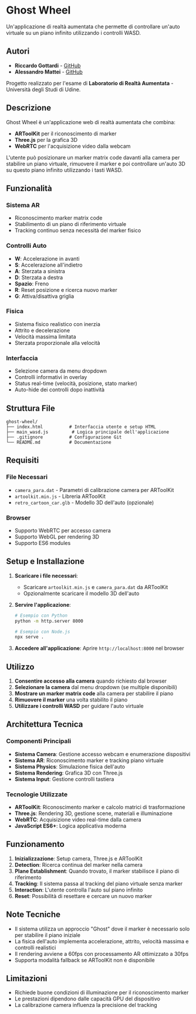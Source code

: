 # Ghost Wheel

Un'applicazione di realtà aumentata che permette di controllare un'auto virtuale su un piano infinito utilizzando i controlli WASD.

## Autori

- **Riccardo Gottardi** - [GitHub](https://github.com/Riccardo-Gottardi)
- **Alessandro Mattei** - [GitHub](https://github.com/AlessandroMattei)

Progetto realizzato per l'esame di **Laboratorio di Realtà Aumentata** - Università degli Studi di Udine.

## Descrizione

Ghost Wheel è un'applicazione web di realtà aumentata che combina:
- **ARToolKit** per il riconoscimento di marker
- **Three.js** per la grafica 3D
- **WebRTC** per l'acquisizione video dalla webcam

L'utente può posizionare un marker matrix code davanti alla camera per stabilire un piano virtuale, rimuovere il marker e poi controllare un'auto 3D su questo piano infinito utilizzando i tasti WASD.

## Funzionalità

### Sistema AR
- Riconoscimento marker matrix code
- Stabilimento di un piano di riferimento virtuale
- Tracking continuo senza necessità del marker fisico

### Controlli Auto
- **W**: Accelerazione in avanti
- **S**: Accelerazione all'indietro  
- **A**: Sterzata a sinistra
- **D**: Sterzata a destra
- **Spazio**: Freno
- **R**: Reset posizione e ricerca nuovo marker
- **G**: Attiva/disattiva griglia

### Fisica
- Sistema fisico realistico con inerzia
- Attrito e decelerazione
- Velocità massima limitata
- Sterzata proporzionale alla velocità

### Interfaccia
- Selezione camera da menu dropdown
- Controlli informativi in overlay
- Status real-time (velocità, posizione, stato marker)
- Auto-hide dei controlli dopo inattività

## Struttura File

```
ghost-wheel/
├── index.html          # Interfaccia utente e setup HTML
├── main_wasd.js         # Logica principale dell'applicazione
├── .gitignore          # Configurazione Git
└── README.md           # Documentazione
```

## Requisiti

### File Necessari
- `camera_para.dat` - Parametri di calibrazione camera per ARToolKit
- `artoolkit.min.js` - Libreria ARToolKit
- `retro_cartoon_car.glb` - Modello 3D dell'auto (opzionale)

### Browser
- Supporto WebRTC per accesso camera
- Supporto WebGL per rendering 3D
- Supporto ES6 modules

## Setup e Installazione

1. **Scaricare i file necessari**:
   - Scaricare `artoolkit.min.js` e `camera_para.dat` da ARToolKit
   - Opzionalmente scaricare il modello 3D dell'auto

2. **Servire l'applicazione**:
   ```bash
   # Esempio con Python
   python -m http.server 8000
   
   # Esempio con Node.js
   npx serve .
   ```

3. **Accedere all'applicazione**:
   Aprire `http://localhost:8000` nel browser

## Utilizzo

1. **Consentire accesso alla camera** quando richiesto dal browser
2. **Selezionare la camera** dal menu dropdown (se multiple disponibili)
3. **Mostrare un marker matrix code** alla camera per stabilire il piano
4. **Rimuovere il marker** una volta stabilito il piano
5. **Utilizzare i controlli WASD** per guidare l'auto virtuale

## Architettura Tecnica

### Componenti Principali

- **Sistema Camera**: Gestione accesso webcam e enumerazione dispositivi
- **Sistema AR**: Riconoscimento marker e tracking piano virtuale
- **Sistema Physics**: Simulazione fisica dell'auto
- **Sistema Rendering**: Grafica 3D con Three.js
- **Sistema Input**: Gestione controlli tastiera

### Tecnologie Utilizzate

- **ARToolKit**: Riconoscimento marker e calcolo matrici di trasformazione
- **Three.js**: Rendering 3D, gestione scene, materiali e illuminazione
- **WebRTC**: Acquisizione video real-time dalla camera
- **JavaScript ES6+**: Logica applicativa moderna

## Funzionamento

1. **Inizializzazione**: Setup camera, Three.js e ARToolKit
2. **Detection**: Ricerca continua del marker nella camera
3. **Plane Establishment**: Quando trovato, il marker stabilisce il piano di riferimento
4. **Tracking**: Il sistema passa al tracking del piano virtuale senza marker
5. **Interaction**: L'utente controlla l'auto sul piano infinito
6. **Reset**: Possibilità di resettare e cercare un nuovo marker

## Note Tecniche

- Il sistema utilizza un approccio "Ghost" dove il marker è necessario solo per stabilire il piano iniziale
- La fisica dell'auto implementa accelerazione, attrito, velocità massima e controlli realistici
- Il rendering avviene a 60fps con processamento AR ottimizzato a 30fps
- Supporta modalità fallback se ARToolKit non è disponibile

## Limitazioni

- Richiede buone condizioni di illuminazione per il riconoscimento marker
- Le prestazioni dipendono dalle capacità GPU del dispositivo
- La calibrazione camera influenza la precisione del tracking